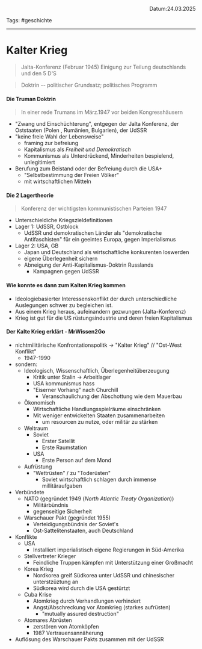 <p align="right">Datum:24.03.2025</p>

Tags: #geschichte 

---

# Kalter Krieg

> Jalta-Konferenz (Februar  1945)
> Einigung zur Teilung deutschlands und den 5 D'S


> Doktrin
> --  politischer Grundsatz; politisches Programm

#### Die Truman Doktrin
> In einer rede Trumans im März.1947 vor beiden Kongresshäusern
- "Zwang und Einschüchterung", entgegen der Jalta Konferenz, der Oststaaten (Polen , Rumänien, Bulgarien), der UdSSR
- "keine freie Wahl der Lebensweise"
	- framing zur befreiung
	- Kapitalismus als _Freiheit und Demokratisch_
	- Kommunismus als Unterdrückend, Minderheiten bespielend, unlegitimiert
- Berufung zum Beistand oder der Befreiung durch die USA+
	- "Selbstbestimmung der Freien Völker"
	- mit wirtschaftlichen Mitteln

#### Die 2 Lagertheorie
> Konferenz der wichtigsten kommunistischen Parteien 1947
- Unterschieldiche Kriegszieldefinitionen
- Lager 1: UdSSR, Ostblock 
	- UdSSR und demokratischen Länder als "demokratische Antifaschisten" für ein geeintes Europa, gegen Imperialismus
- Lager 2: USA, GB
	- Japan und Deutschland als wirtschaftliche konkurenten loswerden
	- eigene Überlegenheit sichern
	- Abneigung der Anti-Kapitalismus-Doktrin Russlands
		- Kampagnen gegen UdSSR

#### Wie konnte es dann zum Kalten Krieg kommen
- Ideologiebasierter Interessenskonflikt der durch unterschiedliche Auslegungen schwer zu begleichen ist.
- Aus einem Krieg heraus, aufeinandern gezwungen (Jalta-Konferenz) 
- Krieg ist gut für die US rüstungsindustrie und deren freien Kapitalismus


#### Der Kalte Krieg erklärt - MrWissen2Go
- nichtmilitärische Konfrontationspolitk → "Kalter Krieg"  // "Ost-West Konflikt"
	- 1947-1990
- sondern:
	- Ideologisch, Wissenschaftlich, Überlegenheitüberzeugung
		- Kritik unter Stalin -> Arbeitlager
		- USA kommunismus hass
		- "Eiserner Vorhang" nach Churchill
			- Veranschaulichung der Abschottung  wie dem Mauerbau
	- Ökonomisch
		- Wirtschaftliche Handlungsspielräume einschränken
		- Mit weniger entwickelten Staaten zusammenarbeiten
			- um resourcen zu nutze, oder militär zu stärken
	- Weltraum
		- Soviet 
			- Erster Satellit
			- Erste Raumstation
		- USA
			- Erste Person auf dem Mond
	- Aufrüstung
		- "Wettrüsten" / zu "Toderüsten"
			- Soviet wirtschaftlich schlagen durch immense millitäraufgaben
- Verbündete
	- NATO (gegründet 1949 (_North Atlantic Treaty Organization_))
		- Militärbündnis
		- gegenseitige Sicherheit
	- Warschauer Pakt (gegründet 1955)
		- Verteidigungsbündnis der Soviet's
		- Ost-Sattelitenstaaten, auch Deutschland
- Konflikte
	- USA
		- Installiert imperialistisch eigene Regierungen in Süd-Amerika
	- Stellvertreter Krieger
		- Feindliche Truppen kämpfen mit Unterstützung einer Großmacht
	- Korea Krieg
		- Nordkorea greif Südkorea unter UdSSR und chinesischer unterstzüztung an
		- Südkorea wird durch die USA gestürtzt
	- Cuba Krise
		- Atomkrieg durch Verhandlungen verhindert
		- Angst/Abschreckung vor Atomkrieg (starkes aufrüsten)
			- "mutually assured destruction"
	- Atomares Abrüsten 
		- zerstören von Atomköpfen
		- 1987 Vertrauensannäherung
- Auflösung des Warschauer Pakts zusammen mit der UdSSR